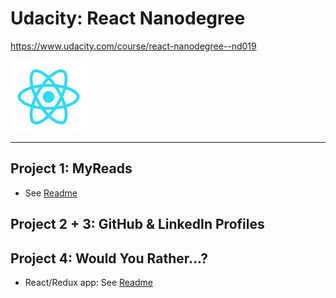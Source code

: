 # Udacity: React Nanodegree

https://www.udacity.com/course/react-nanodegree--nd019

<img src="./react_logo.jpg" alt="react logo" size="80x80" />

---

## Project 1: MyReads

- See [Readme](https://github.com/ClareBee/udacity/tree/master/reactnd-project-myreads-starter)

## Project 2 + 3: GitHub & LinkedIn Profiles

## Project 4: Would You Rather...?

- React/Redux app: See [Readme](https://github.com/ClareBee/udacity/tree/master/would-you-rather)
